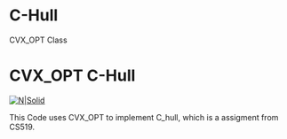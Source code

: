 # C-Hull
CVX_OPT Class

# CVX_OPT C-Hull

[![N|Solid](https://cldup.com/dTxpPi9lDf.thumb.png)](https://nodesource.com/products/nsolid)

This Code uses CVX_OPT to implement C_hull, which is a assigment from CS519.


